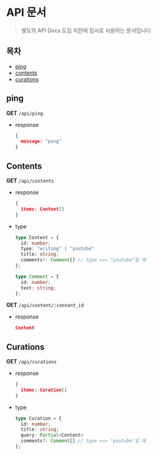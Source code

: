# API 문서
> 별도의 API Docs 도입 이전에 임시로 사용하는 문서입니다

## 목차
- [ping](#ping)
- [contents](#contents)
- [curations](#curations)



## ping
__GET__ `/api/ping`
- response
  ```JSON
  {
    message: "pong"
  }
  ```

## Contents
__GET__ `/api/contents`
- response
  ```JSON
  {
    items: Content[]
  }
  ```
- type
  ```typescript
  type Content = {
    id: number;
    type: "writing" | "youtube"
    title: string;
    comments?: Comment[] // type === "youtube"일 때
  };

  type Comment = {
    id: number;
    text: string;
  };
  ```


__GET__ `/api/content/:content_id`
- response
  ```JSON
  Content
  ```



## Curations
__GET__ `/api/curations`
- response
  ```JSON
  {
    items: Curation[]
  }
  ```
- type
  ```typescript
  type Curation = {
    id: number;
    title: string;
    query: Partial<Content>
    comments?: Comment[] // type === "youtube"일 때
  };